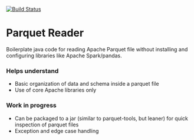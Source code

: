 [![Build Status](https://travis-ci.org/hrmeetsingh/ParquetReader.svg?branch=master)](https://travis-ci.org/hrmeetsingh/ParquetReader)

# Parquet Reader
Boilerplate java code for reading Apache Parquet file without installing and configuring libraries like Apache Spark/pandas.

### Helps understand
- Basic organization of data and schema inside a parquet file
- Use of core Apache libraries only


### Work in progress 

- Can be packaged to a jar (similar to parquet-tools, but leaner) for quick inspection of parquet files
- Exception and edge case handling